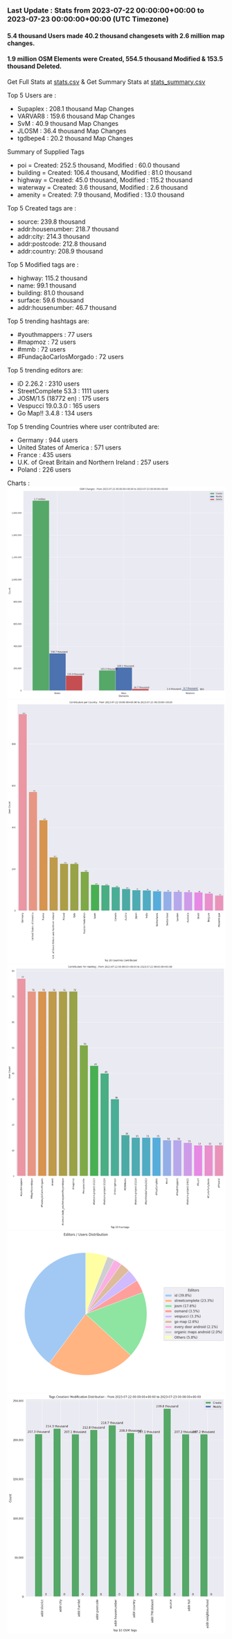 ### Last Update : Stats from 2023-07-22 00:00:00+00:00 to 2023-07-23 00:00:00+00:00 (UTC Timezone)

#### 5.4 thousand Users made 40.2 thousand changesets with 2.6 million map changes.
#### 1.9 million OSM Elements were Created, 554.5 thousand Modified & 153.5 thousand Deleted.
Get Full Stats at [stats.csv](/stats/Global/Daily/stats.csv)
 & Get Summary Stats at [stats_summary.csv](/stats/Global/Daily/stats_summary.csv)

Top 5 Users are : 
- Supaplex : 208.1 thousand Map Changes
- VARVAR8 : 159.6 thousand Map Changes
- SvM : 40.9 thousand Map Changes
- JLOSM : 36.4 thousand Map Changes
- tgdbepe4 : 20.2 thousand Map Changes

Summary of Supplied Tags
- poi = Created: 252.5 thousand, Modified : 60.0 thousand
- building = Created: 106.4 thousand, Modified : 81.0 thousand
- highway = Created: 45.0 thousand, Modified : 115.2 thousand
- waterway = Created: 3.6 thousand, Modified : 2.6 thousand
- amenity = Created: 7.9 thousand, Modified : 13.0 thousand


Top 5 Created tags are :
- source: 239.8 thousand
- addr:housenumber: 218.7 thousand
- addr:city: 214.3 thousand
- addr:postcode: 212.8 thousand
- addr:country: 208.9 thousand


Top 5 Modified tags are :
- highway: 115.2 thousand
- name: 99.1 thousand
- building: 81.0 thousand
- surface: 59.6 thousand
- addr:housenumber: 46.7 thousand


Top 5 trending hashtags are:
- #youthmappers : 77 users
- #mapmoz : 72 users
- #mmb : 72 users
- #FundaçãoCarlosMorgado : 72 users


Top 5 trending editors are:
- iD 2.26.2 : 2310 users
- StreetComplete 53.3 : 1111 users
- JOSM/1.5 (18772 en) : 175 users
- Vespucci 19.0.3.0 : 165 users
- Go Map!! 3.4.8 : 134 users


Top 5 trending Countries where user contributed are:
- Germany : 944 users
- United States of America : 571 users
- France : 435 users
- U.K. of Great Britain and Northern Ireland : 257 users
- Poland : 226 users


 Charts : 
![Alt text](./stats_osm_changes.png) 
![Alt text](./stats_users_per_country.png) 
![Alt text](./stats_users_per_hashtag.png) 
![Alt text](./stats_editors_pie_chart.png) 
![Alt text](./stats_tags.png) 
